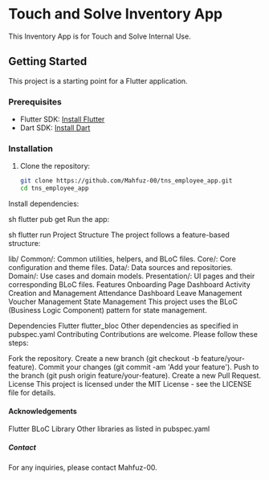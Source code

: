 # Touch and Solve Inventory App

This Inventory App is for Touch and Solve Internal Use.

## Getting Started

This project is a starting point for a Flutter application.

### Prerequisites

- Flutter SDK: [Install Flutter](https://flutter.dev/docs/get-started/install)
- Dart SDK: [Install Dart](https://dart.dev/get-dart)

### Installation

1. Clone the repository:
   ```sh
   git clone https://github.com/Mahfuz-00/tns_employee_app.git
   cd tns_employee_app
Install dependencies:

sh
flutter pub get
Run the app:

sh
flutter run
Project Structure
The project follows a feature-based structure:

lib/
Common/: Common utilities, helpers, and BLoC files.
Core/: Core configuration and theme files.
Data/: Data sources and repositories.
Domain/: Use cases and domain models.
Presentation/: UI pages and their corresponding BLoC files.
Features
Onboarding Page
Dashboard
Activity Creation and Management
Attendance Dashboard
Leave Management
Voucher Management
State Management
This project uses the BLoC (Business Logic Component) pattern for state management.

Dependencies
Flutter
flutter_bloc
Other dependencies as specified in pubspec.yaml
Contributing
Contributions are welcome. Please follow these steps:

Fork the repository.
Create a new branch (git checkout -b feature/your-feature).
Commit your changes (git commit -am 'Add your feature').
Push to the branch (git push origin feature/your-feature).
Create a new Pull Request.
License
This project is licensed under the MIT License - see the LICENSE file for details.

#### Acknowledgements

Flutter
BLoC Library
Other libraries as listed in pubspec.yaml
##### Contact

For any inquiries, please contact Mahfuz-00.
